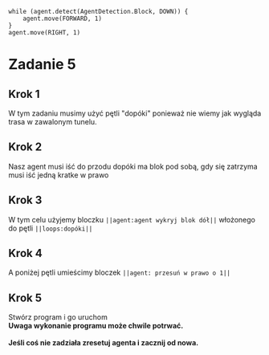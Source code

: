 ```blocks
while (agent.detect(AgentDetection.Block, DOWN)) {
    agent.move(FORWARD, 1)
}
agent.move(RIGHT, 1)

```
# Zadanie 5
## Krok 1
W tym zadaniu musimy użyć pętli "dopóki" ponieważ nie wiemy jak wygląda trasa w zawalonym tunelu.

## Krok 2 
Nasz agent musi iść do przodu dopóki ma blok pod sobą, gdy się zatrzyma musi iść jedną kratke w prawo

## Krok 3
W tym celu użyjemy bloczku ``||agent:agent wykryj blok dół||`` włożonego do pętli ``||loops:dopóki||``

## Krok 4 
A poniżej pętli umieścimy bloczek ``||agent: przesuń w prawo o 1||``

## Krok 5
Stwórz program i go uruchom <br>
**Uwaga wykonanie programu może chwile potrwać.**<br><br>
**Jeśli coś nie zadziała zresetuj agenta i zacznij od nowa.**
